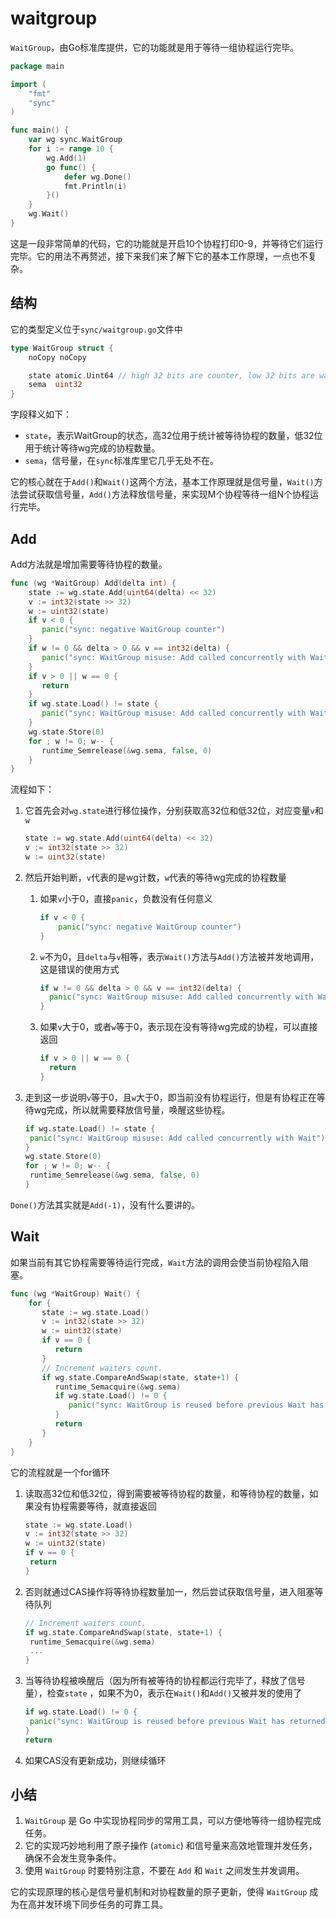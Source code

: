 # waitgroup

`WaitGroup`，由Go标准库提供，它的功能就是用于等待一组协程运行完毕。

```go
package main

import (
	"fmt"
	"sync"
)

func main() {
	var wg sync.WaitGroup
	for i := range 10 {
		wg.Add(1)
		go func() {
			defer wg.Done()
			fmt.Println(i)
		}()
	}
	wg.Wait()
}
```

这是一段非常简单的代码，它的功能就是开启10个协程打印0-9，并等待它们运行完毕。它的用法不再赘述，接下来我们来了解下它的基本工作原理，一点也不复杂。



## 结构

它的类型定义位于`sync/waitgroup.go`文件中

```go
type WaitGroup struct {
	noCopy noCopy

	state atomic.Uint64 // high 32 bits are counter, low 32 bits are waiter count.
	sema  uint32
}
```

字段释义如下：

- `state`，表示WaitGroup的状态，高32位用于统计被等待协程的数量，低32位用于统计等待wg完成的协程数量。
- `sema`，信号量，在`sync`标准库里它几乎无处不在。

它的核心就在于`Add()`和`Wait()`这两个方法，基本工作原理就是信号量，`Wait()`方法尝试获取信号量，`Add()`方法释放信号量，来实现M个协程等待一组N个协程运行完毕。



## Add

Add方法就是增加需要等待协程的数量。

```go
func (wg *WaitGroup) Add(delta int) {
    state := wg.state.Add(uint64(delta) << 32)
    v := int32(state >> 32)
    w := uint32(state)
    if v < 0 {
       panic("sync: negative WaitGroup counter")
    }
    if w != 0 && delta > 0 && v == int32(delta) {
       panic("sync: WaitGroup misuse: Add called concurrently with Wait")
    }
    if v > 0 || w == 0 {
       return
    }
    if wg.state.Load() != state {
       panic("sync: WaitGroup misuse: Add called concurrently with Wait")
    }
    wg.state.Store(0)
    for ; w != 0; w-- {
       runtime_Semrelease(&wg.sema, false, 0)
    }
}
```

流程如下：

1. 它首先会对`wg.state`进行移位操作，分别获取高32位和低32位，对应变量`v`和`w`

   ```go
   state := wg.state.Add(uint64(delta) << 32)
   v := int32(state >> 32)
   w := uint32(state)
   ```

2. 然后开始判断，`v`代表的是wg计数，`w`代表的等待wg完成的协程数量

   1. 如果`v`小于0，直接`panic`，负数没有任何意义

      ```go
      if v < 0 {
          panic("sync: negative WaitGroup counter")
      }
      ```

   2. `w`不为0，且`delta`与`v`相等，表示`Wait()`方法与`Add()`方法被并发地调用，这是错误的使用方式

      ```go
      if w != 0 && delta > 0 && v == int32(delta) {
      	panic("sync: WaitGroup misuse: Add called concurrently with Wait")
      }
      ```

   3. 如果`v`大于0，或者`w`等于0，表示现在没有等待wg完成的协程，可以直接返回

      ```go
      if v > 0 || w == 0 {
      	return
      }
      ```

3. 走到这一步说明`v`等于0，且`w`大于0，即当前没有协程运行，但是有协程正在等待wg完成，所以就需要释放信号量，唤醒这些协程。

   ```go
   if wg.state.Load() != state {
   	panic("sync: WaitGroup misuse: Add called concurrently with Wait")
   }
   wg.state.Store(0)
   for ; w != 0; w-- {
   	runtime_Semrelease(&wg.sema, false, 0)
   }
   ```

`Done()`方法其实就是`Add(-1)`，没有什么要讲的。



## Wait

如果当前有其它协程需要等待运行完成，`Wait`方法的调用会使当前协程陷入阻塞。

```go
func (wg *WaitGroup) Wait() {
    for {
       state := wg.state.Load()
       v := int32(state >> 32)
       w := uint32(state)
       if v == 0 {
          return
       }
       // Increment waiters count.
       if wg.state.CompareAndSwap(state, state+1) {
          runtime_Semacquire(&wg.sema)
          if wg.state.Load() != 0 {
             panic("sync: WaitGroup is reused before previous Wait has returned")
          }
          return
       }
    }
}
```

它的流程就是一个for循环

1. 读取高32位和低32位，得到需要被等待协程的数量，和等待协程的数量，如果没有协程需要等待，就直接返回

   ```go
   state := wg.state.Load()
   v := int32(state >> 32)
   w := uint32(state)
   if v == 0 {
   	return
   }
   ```

2. 否则就通过CAS操作将等待协程数量加一，然后尝试获取信号量，进入阻塞等待队列

   ```go
   // Increment waiters count.
   if wg.state.CompareAndSwap(state, state+1) {
   	runtime_Semacquire(&wg.sema)
   	...
   }
   ```

3. 当等待协程被唤醒后（因为所有被等待的协程都运行完毕了，释放了信号量），检查`state` ，如果不为0，表示在`Wait()`和`Add()`又被并发的使用了

   ```go
   if wg.state.Load() != 0 {
   	panic("sync: WaitGroup is reused before previous Wait has returned")
   }
   return
   ```

4. 如果CAS没有更新成功，则继续循环



## 小结

1. `WaitGroup` 是 Go 中实现协程同步的常用工具，可以方便地等待一组协程完成任务。
2. 它的实现巧妙地利用了原子操作 (`atomic`) 和信号量来高效地管理并发任务，确保不会发生竞争条件。
3. 使用 `WaitGroup` 时要特别注意，不要在 `Add` 和 `Wait` 之间发生并发调用。

它的实现原理的核心是信号量机制和对协程数量的原子更新，使得 `WaitGroup` 成为在高并发环境下同步任务的可靠工具。

